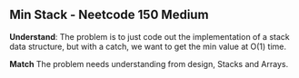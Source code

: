 ## Min Stack - Neetcode 150 Medium
**Understand**:
The problem is to just code out the implementation of a stack data structure, but with a catch, we want to get the min value at O(1) time.

**Match**
The problem needs understanding from design, Stacks and Arrays.

